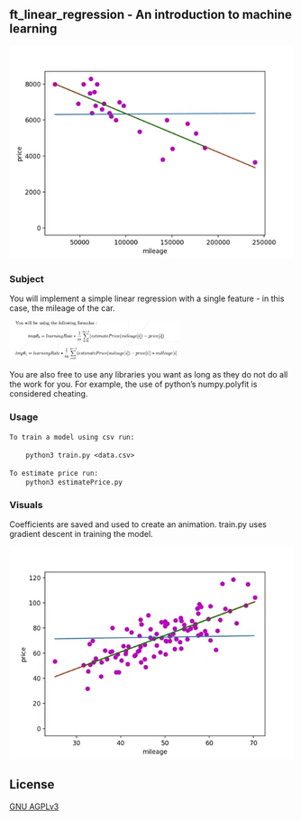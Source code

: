 ## ft_linear_regression - An introduction to machine learning

![demo](linear_regression_data.webp)

### Subject

You will implement a simple linear regression with a single feature - in this case, the
mileage of the car.



<p align="left">
  <img src="https://github.com/jhakonie/Linear-Regression/blob/main/lreg_subject.png" width="60%" height="60%">
</p>

You are also free to use any libraries you want as long as they do not do all the work
for you. For example, the use of python’s numpy.polyfit is considered cheating.

### Usage

```
To train a model using csv run:

    python3 train.py <data.csv>
    
To estimate price run:
    python3 estimatePrice.py

```
### Visuals

Coefficients are saved and used to create an animation. train.py uses gradient descent in training the model.


![demo](linear_regression.webp)

## License

[GNU AGPLv3](https://choosealicense.com/licenses/agpl-3.0/)
